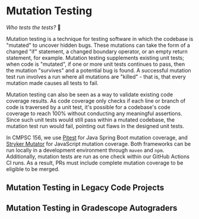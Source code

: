 # Mutation Testing

*Who tests the tests?* 🤔

Mutation testing is a technique for testing software in which the codebase is "mutated" to uncover hidden bugs. These mutations can take the form of a changed "if" statement, a changed boundary operator, or an empty return statement, for example. Mutation testing supplements existing unit tests; when code is "mutated", if one or more unit tests continues to pass, then the mutation "survives" and a potential bug is found. A successful mutation test run involves a run where all mutations are "killed" - that is, that every mutation made causes all tests to fail.

Mutation testing can also be seen as a way to validate existing code coverage results. As code coverage only checks if each line or branch of code is traversed by a unit test, it's possible for a codebase's code coverage to reach 100% without conducting any meaningful assertions. Since such unit tests would still pass within a mutated codebase, the mutation test run would fail, pointing out flaws in the designed unit tests. 

In CMPSC 156, we use [Pitest](https://pitest.org/) for Java Spring Boot mutation coverage, and [Stryker Mutator](https://stryker-mutator.io/) for JavaScript mutation coverage. Both frameworks can be run locally in a development environment through `maven` and `npm`. Additionally, mutation tests are run as one check within our GitHub Actions CI runs. As a result, PRs must include complete mutation coverage to be eligible to be merged.

## Mutation Testing in Legacy Code Projects



## Mutation Testing in Gradescope Autograders



